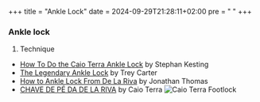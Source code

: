 +++
title = "Ankle Lock"
date = 2024-09-29T21:28:11+02:00
pre = "<i class='fa-solid fa-socks'></i> "
+++

### Ankle lock

1. Technique
  * [How To Do the Caio Terra Ankle Lock](https://www.youtube.com/watch?v=ivXnnxXVU80) by Stephan Kesting
  * [The Legendary Ankle Lock](https://www.youtube.com/watch?v=XdttSpBp_YU) by Trey Carter
  * [How to Ankle Lock From De La Riva](https://www.youtube.com/watch?v=7aV7udDRsAw) by Jonathan Thomas
  * [CHAVE DE PÉ DA DE LA RIVA](https://www.youtube.com/watch?v=M_hPR8tLPNU) by Caio Terra
![Caio Terra Footlock](https://i.giphy.com/media/v1.Y2lkPTc5MGI3NjExMXJybGRkNzdwdDczMzY3NGt5bm5lM2I5ZjNqdWhvd2l3ZDN5enZmbCZlcD12MV9pbnRlcm5hbF9naWZfYnlfaWQmY3Q9Zw/HqB3cdlbvDsvlBCnBf/giphy.gif)
